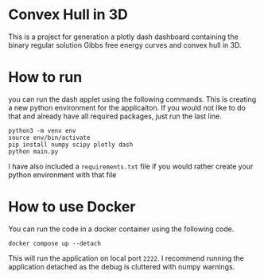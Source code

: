 # Convex Hull in 3D

This is a project for generation a plotly dash dashboard containing the binary regular solution Gibbs free energy curves and convex hull in 3D. 

# How to run

you can run the dash applet using the following commands. This is creating a new python environment for the applicaiton. If you would not like to do that and already have all required packages, just run the last line.
```
python3 -m venv env
source env/bin/activate
pip install numpy scipy plotly dash
python main.py
```

I have also included a `requirements.txt` file if you would rather create your python environment with that file 

# How to use Docker

You can run the code in a docker container using the following code.

```
docker compose up --detach
```

This will run the application on local port `2222`. I recommend running the application detached as the debug is cluttered with numpy warnings. 